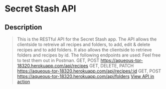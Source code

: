 # Secret Stash API

## Description

> This is the RESTful API for the Secret Stash app. The API allows the clientside to retreive
> all recipes and folders, to add, edit & delete recipes and to add folders. It also allows the
> clientside to retrieve folders and recipes by id.
> The following endpoints are used: Feel free to test them out in Postman.
> GET, POST https://aqueous-tor-18320.herokuapp.com/api/recipes
> GET, DELETE, PATCH https://aqueous-tor-18320.herokuapp.com/api/recipes/:id
> GET, POST https://aqueous-tor-18320.herokuapp.com/api/folders
> [View API in action](https://secretstash-app.now.sh/home "Link to Secret Stash app homescreen")
